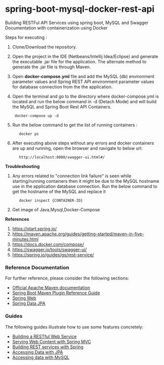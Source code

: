 # spring-boot-mysql-docker-rest-api
Building RESTFul API Services using spring boot, MySQL and Swagger Documentation with containerization using Docker

Steps for executing :

1. Clone/Download the repository.

2. Open the project in the IDE (Netbeans/Intellij Idea/Eclipse) and generate the executable .jar file for the application. The alternate method to generate the .jar file is through Maven.
   
3. Open **docker-compose.yml** file and add the MySQL (db) environment parameter values and Spring REST API environment parameter values for database connection from the the application.

4. Open the terminal and go to the directory where docker-compose.yml is located and run the below command in -d (Detach Mode) and will build the MySQL and Spring Boot Rest API Containers.

   		docker-compose up -d

6. Run the below command to get the list of running containers :

		  docker ps
    
7. After executing above steps without any errors and docker containers are up and running, open the browser and navigate to below url:
    
		  http://localhost:8080/swagger-ui.html#/

**Troubleshooting**
1. Any errors related to "connection link failure" is seen while starting/running containers then it might be due to the  MySQL hostname use in the application database connection. Run the below command to get the hostname of the MySQL and replace it

  		  docker inspect {CONTAINER-ID}
2. Get image of Java,Mysql,Docker-Compose	
	
**References**
1. https://start.spring.io/ 
2. https://maven.apache.org/guides/getting-started/maven-in-five-minutes.html
3. https://docs.docker.com/compose/
4. https://swagger.io/tools/swagger-ui/
5. https://spring.io/guides/gs/rest-service/

### Reference Documentation
For further reference, please consider the following sections:

* [Official Apache Maven documentation](https://maven.apache.org/guides/index.html)
* [Spring Boot Maven Plugin Reference Guide](https://docs.spring.io/spring-boot/docs/2.1.11.BUILD-SNAPSHOT/maven-plugin/)
* [Spring Web](https://docs.spring.io/spring-boot/docs/2.2.1.RELEASE/reference/htmlsingle/#boot-features-developing-web-applications)
* [Spring Data JPA](https://docs.spring.io/spring-boot/docs/2.2.1.RELEASE/reference/htmlsingle/#boot-features-jpa-and-spring-data)

### Guides
The following guides illustrate how to use some features concretely:

* [Building a RESTful Web Service](https://spring.io/guides/gs/rest-service/)
* [Serving Web Content with Spring MVC](https://spring.io/guides/gs/serving-web-content/)
* [Building REST services with Spring](https://spring.io/guides/tutorials/bookmarks/)
* [Accessing Data with JPA](https://spring.io/guides/gs/accessing-data-jpa/)
* [Accessing data with MySQL](https://spring.io/guides/gs/accessing-data-mysql/)





